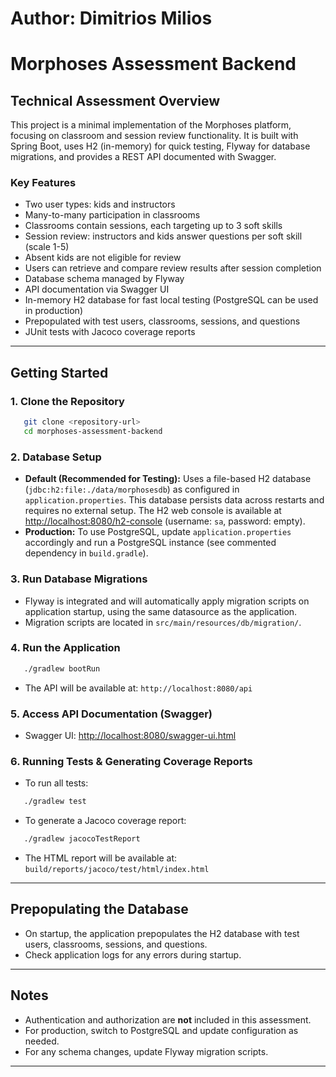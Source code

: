# Author: Dimitrios Milios

# Morphoses Assessment Backend

## Technical Assessment Overview
This project is a minimal implementation of the Morphoses platform, focusing on classroom and session review functionality. It is built with Spring Boot, uses H2 (in-memory) for quick testing, Flyway for database migrations, and provides a REST API documented with Swagger.

### Key Features
- Two user types: kids and instructors
- Many-to-many participation in classrooms
- Classrooms contain sessions, each targeting up to 3 soft skills
- Session review: instructors and kids answer questions per soft skill (scale 1-5)
- Absent kids are not eligible for review
- Users can retrieve and compare review results after session completion
- Database schema managed by Flyway
- API documentation via Swagger UI
- In-memory H2 database for fast local testing (PostgreSQL can be used in production)
- Prepopulated with test users, classrooms, sessions, and questions
- JUnit tests with Jacoco coverage reports

---

## Getting Started

### 1. Clone the Repository
```bash
   git clone <repository-url>
   cd morphoses-assessment-backend
```

### 2. Database Setup
- **Default (Recommended for Testing):** Uses a file-based H2 database (`jdbc:h2:file:./data/morphosesdb`) as configured in `application.properties`. This database persists data across restarts and requires no external setup. The H2 web console is available at [http://localhost:8080/h2-console](http://localhost:8080/h2-console) (username: `sa`, password: empty).
- **Production:** To use PostgreSQL, update `application.properties` accordingly and run a PostgreSQL instance (see commented dependency in `build.gradle`).

### 3. Run Database Migrations
- Flyway is integrated and will automatically apply migration scripts on application startup, using the same datasource as the application.
- Migration scripts are located in `src/main/resources/db/migration/`.

### 4. Run the Application
```bash
   ./gradlew bootRun
```
- The API will be available at: `http://localhost:8080/api`

### 5. Access API Documentation (Swagger)
- Swagger UI: [http://localhost:8080/swagger-ui.html](http://localhost:8080/swagger-ui.html)

### 6. Running Tests & Generating Coverage Reports
- To run all tests:
```bash
   ./gradlew test
```
- To generate a Jacoco coverage report:
```bash
   ./gradlew jacocoTestReport
```
- The HTML report will be available at: `build/reports/jacoco/test/html/index.html`

---

## Prepopulating the Database
- On startup, the application prepopulates the H2 database with test users, classrooms, sessions, and questions.
- Check application logs for any errors during startup.

---

## Notes
- Authentication and authorization are **not** included in this assessment.
- For production, switch to PostgreSQL and update configuration as needed.
- For any schema changes, update Flyway migration scripts.

---

